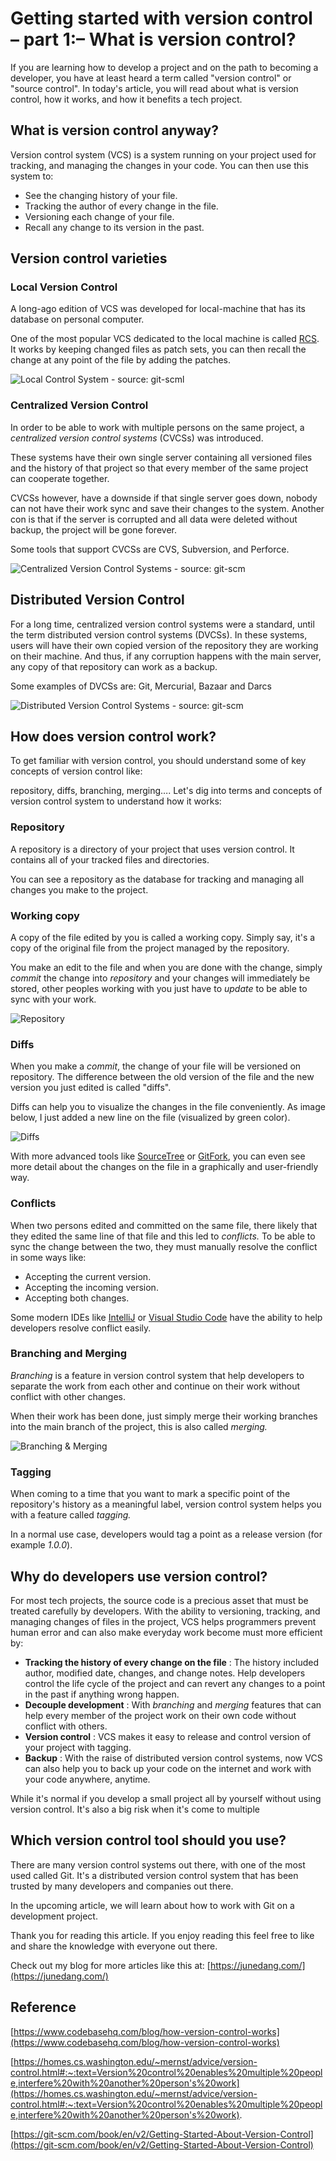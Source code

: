 # Getting started with version control – part 1:– What is version control?

If you are learning how to develop a project and on the path to becoming a developer, you have at least heard a term called "version control" or "source control". In today's article, you will read about what is version control, how it works, and how it benefits a tech project.

## What is version control anyway?

Version control system (VCS) is a system running on your project used for tracking, and managing the changes in your code. You can then use this system to:

- See the changing history of your file.
- Tracking the author of every change in the file.
- Versioning each change of your file.
- Recall any change to its version in the past.

## Version control varieties

### Local Version Control

A long-ago edition of VCS was developed for local-machine that has its database on personal computer.

One of the most popular VCS dedicated to the local machine is called [RCS](https://www.gnu.org/software/rcs/). It works by keeping changed files as patch sets, you can then recall the change at any point of the file by adding the patches.

![Local Control System - source: git-scml](https://dev-to-uploads.s3.amazonaws.com/uploads/articles/8t779t79v0nq3joqx39p.png)

### Centralized Version Control

In order to be able to work with multiple persons on the same project, a _centralized version control systems_ (CVCSs) was introduced.

These systems have their own single server containing all versioned files and the history of that project so that every member of the same project can cooperate together.

CVCSs however, have a downside if that single server goes down, nobody can not have their work sync and save their changes to the system. Another con is that if the server is corrupted and all data were deleted without backup, the project will be gone forever.

Some tools that support CVCSs are CVS, Subversion, and Perforce.

![Centralized Version Control Systems - source: git-scm
](https://dev-to-uploads.s3.amazonaws.com/uploads/articles/ouuy2pzrnset4gk3j3yh.png)
## Distributed Version Control

For a long time, centralized version control systems were a standard, until the term distributed version control systems (DVCSs). In these systems, users will have their own copied version of the repository they are working on their machine. And thus, if any corruption happens with the main server, any copy of that repository can work as a backup.

Some examples of DVCSs are: Git, Mercurial, Bazaar and Darcs

![Distributed Version Control Systems - source: git-scm](https://dev-to-uploads.s3.amazonaws.com/uploads/articles/i44ayyu22taked96vz1l.png)

## How does version control work?

To get familiar with version control, you should understand some of key concepts of version control like:

repository, diffs, branching, merging…. Let's dig into terms and concepts of version control system to understand how it works:

### Repository

A repository is a directory of your project that uses version control. It contains all of your tracked files and directories.

You can see a repository as the database for tracking and managing all changes you make to the project.

### Working copy

A copy of the file edited by you is called a working copy. Simply say, it's a copy of the original file from the project managed by the repository.

You make an edit to the file and when you are done with the change, simply _commit_ the change into _repository_ and your changes will immediately be stored, other peoples working with you just have to _update_ to be able to sync with your work.


![Repository](https://dev-to-uploads.s3.amazonaws.com/uploads/articles/93t5cv8fmvtqyq420h9y.png)


### Diffs

When you make a _commit_, the change of your file will be versioned on repository. The difference between the old version of the file and the new version you just edited is called "diffs".

Diffs can help you to visualize the changes in the file conveniently. As image below, I just added a new line on the file (visualized by green color).


![Diffs](https://dev-to-uploads.s3.amazonaws.com/uploads/articles/5grx2y6gbj9ep4nrv4la.png)

With more advanced tools like [SourceTree](https://www.sourcetreeapp.com/) or [GitFork](https://git-fork.com/), you can even see more detail about the changes on the file in a graphically and user-friendly way.

### Conflicts

When two persons edited and committed on the same file, there likely that they edited the same line of that file and this led to _conflicts._ To be able to sync the change between the two, they must manually resolve the conflict in some ways like:

- Accepting the current version.
- Accepting the incoming version.
- Accepting both changes.

Some modern IDEs like [IntelliJ](https://www.jetbrains.com/idea/) or [Visual Studio Code](https://code.visualstudio.com/) have the ability to help developers resolve conflict easily.

### Branching and Merging

_Branching_ is a feature in version control system that help developers to separate the work from each other and continue on their work without conflict with other changes.

When their work has been done, just simply merge their working branches into the main branch of the project, this is also called _merging._


![Branching & Merging](https://dev-to-uploads.s3.amazonaws.com/uploads/articles/oqph6gx4vic4kr0zb9lf.png)


### Tagging

When coming to a time that you want to mark a specific point of the repository's history as a meaningful label, version control system helps you with a feature called _tagging._

In a normal use case, developers would tag a point as a release version (for example _1.0.0_).

## Why do developers use version control?

For most tech projects, the source code is a precious asset that must be treated carefully by developers. With the ability to versioning, tracking, and managing changes of files in the project, VCS helps programmers prevent human error and can also make everyday work become must more efficient by:

- **Tracking the history of every change on the file** : The history included author, modified date, changes, and change notes. Help developers control the life cycle of the project and can revert any changes to a point in the past if anything wrong happen.
- **Decouple development** : With _branching_ and _merging_ features that can help every member of the project work on their own code without conflict with others.
- **Version control** : VCS makes it easy to release and control version of your project with tagging.
- **Backup** : With the raise of distributed version control systems, now VCS can also help you to back up your code on the internet and work with your code anywhere, anytime.

While it's normal if you develop a small project all by yourself without using version control. It's also a big risk when it's come to multiple

## Which version control tool should you use?

There are many version control systems out there, with one of the most used called Git. It's a distributed version control system that has been trusted by many developers and companies out there.

In the upcoming article, we will learn about how to work with Git on a development project.

Thank you for reading this article. If you enjoy reading this feel free to like and share the knowledge with everyone out there.

Check out my blog for more articles like this at: [https://junedang.com/](https://junedang.com/)

## Reference

[https://www.codebasehq.com/blog/how-version-control-works](https://www.codebasehq.com/blog/how-version-control-works)

[https://homes.cs.washington.edu/~mernst/advice/version-control.html#:~:text=Version%20control%20enables%20multiple%20people,interfere%20with%20another%20person's%20work](https://homes.cs.washington.edu/~mernst/advice/version-control.html#:~:text=Version%20control%20enables%20multiple%20people,interfere%20with%20another%20person's%20work).

[https://git-scm.com/book/en/v2/Getting-Started-About-Version-Control](https://git-scm.com/book/en/v2/Getting-Started-About-Version-Control)
